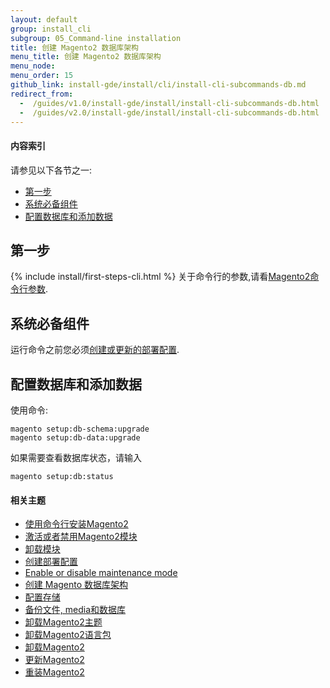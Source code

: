 ```yaml
---
layout: default
group: install_cli 
subgroup: 05_Command-line installation
title: 创建 Magento2 数据库架构
menu_title: 创建 Magento2 数据库架构
menu_node: 
menu_order: 15
github_link: install-gde/install/cli/install-cli-subcommands-db.md
redirect_from: 
  -  /guides/v1.0/install-gde/install/install-cli-subcommands-db.html
  -  /guides/v2.0/install-gde/install/install-cli-subcommands-db.html
---
```


  
<h4>内容索引</h4>

请参见以下各节之一:

*	<a href="#instgde-install-cli-first">第一步</a>
*	<a href="#instgde-cli-subcommands-store-prereq">系统必备组件</a>
*	<a href="#instgde-cli-dbconfig">配置数据库和添加数据</a>


<h2 id="instgde-cli-before">第一步</h2>
{% include install/first-steps-cli.html %}
关于命令行的参数,请看<a href="{{ site.gdeurl }}install-gde/install/cli/install-cli-subcommands.html#instgde-cli-subcommands-common">Magento2命令行参数</a>.

<h2 id="instgde-cli-subcommands-db-prereq">系统必备组件</h2>
运行命令之前您必须<a href="{{ site.gdeurl }}install-gde/install/cli/install-cli-subcommands-deployment.html">创建或更新的部署配置</a>.

<h2 id="instgde-cli-dbconfig">配置数据库和添加数据</h2>
使用命令:

	magento setup:db-schema:upgrade
	magento setup:db-data:upgrade

如果需要查看数据库状态，请输入

	magento setup:db:status

#### 相关主题

*	<a href="{{ site.gdeurl }}install-gde/install/cli/install-cli-install.html">使用命令行安装Magento2</a>
*	<a href="{{ site.gdeurl }}install-gde/install/cli/install-cli-subcommands-enable.html">激活或者禁用Magento2模块</a>
*	<a href="{{ site.gdeurl }}install-gde/install/cli/install-cli-uninstall-mods.html">卸载模块</a>
*	<a href="{{ site.gdeurl }}install-gde/install/cli/install-cli-subcommands-deployment.html">创建部署配置</a>
*	<a href="{{ site.gdeurl }}install-gde/install/cli/install-cli-subcommands-maint.html">Enable or disable maintenance mode</a>
*	<a href="{{ site.gdeurl }}install-gde/install/cli/install-cli-subcommands-db.html">创建 Magento 数据库架构</a>
*	<a href="{{ site.gdeurl }}install-gde/install/cli/install-cli-subcommands-store.html">配置存储</a>
*	<a href="{{ site.gdeurl }}install-gde/install/cli/install-cli-backup.html">备份文件, media和数据库</a>
*	<a href="{{ site.gdeurl }}install-gde/install/cli/install-cli-theme-uninstall.html">卸载Magento2主题</a>
*	<a href="{{ site.gdeurl }}install-gde/install/cli/install-cli-uninstall-langpk.html">卸载Magento2语言包</a>
*	<a href="{{ site.gdeurl }}install-gde/install/cli/install-cli-uninstall.html#instgde-install-uninstall">卸载Magento2</a>
*	<a href="{{ site.gdeurl }}install-gde/install/cli/install-cli-uninstall.html#instgde-install-magento-update">更新Magento2</a>
*	<a href="{{ site.gdeurl }}install-gde/install/cli/install-cli-uninstall.html#instgde-install-magento-reinstall">重装Magento2</a>
